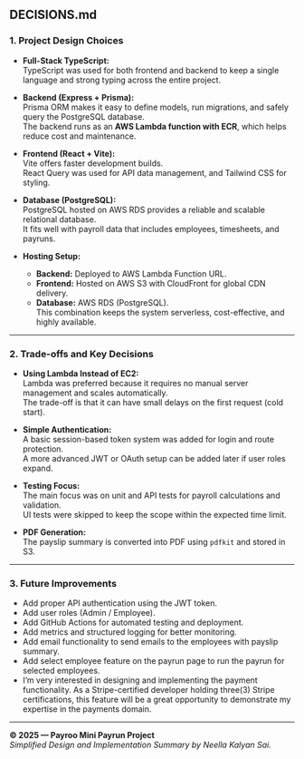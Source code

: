## DECISIONS.md

### 1. Project Design Choices

- **Full-Stack TypeScript:**  
  TypeScript was used for both frontend and backend to keep a single language and strong typing across the entire project.

- **Backend (Express + Prisma):**    
  Prisma ORM makes it easy to define models, run migrations, and safely query the PostgreSQL database.  
  The backend runs as an **AWS Lambda function with ECR**, which helps reduce cost and maintenance.

- **Frontend (React + Vite):**  
  Vite offers faster development builds.  
  React Query was used for API data management, and Tailwind CSS for styling.

- **Database (PostgreSQL):**  
  PostgreSQL hosted on AWS RDS provides a reliable and scalable relational database.  
  It fits well with payroll data that includes employees, timesheets, and payruns.

- **Hosting Setup:**  
  - **Backend:** Deployed to AWS Lambda Function URL.  
  - **Frontend:** Hosted on AWS S3 with CloudFront for global CDN delivery.  
  - **Database:** AWS RDS (PostgreSQL).  
  This combination keeps the system serverless, cost-effective, and highly available.

---

### 2. Trade-offs and Key Decisions

- **Using Lambda Instead of EC2:**  
  Lambda was preferred because it requires no manual server management and scales automatically.  
  The trade-off is that it can have small delays on the first request (cold start).

- **Simple Authentication:**  
  A basic session-based token system was added for login and route protection.  
  A more advanced JWT or OAuth setup can be added later if user roles expand.

- **Testing Focus:**  
  The main focus was on unit and API tests for payroll calculations and validation.  
  UI tests were skipped to keep the scope within the expected time limit.

- **PDF Generation:**  
 The payslip summary is converted into PDF using `pdfkit` and stored in S3.


---

### 3. Future Improvements

- Add proper API authentication using the JWT token.
- Add user roles (Admin / Employee).  
- Add GitHub Actions for automated testing and deployment.    
- Add metrics and structured logging for better monitoring.  
- Add email functionality to send emails to the employees with payslip summary.
- Add select employee feature on the payrun page to run the payrun for selected employees.  
- I’m very interested in designing and implementing the payment functionality. As a Stripe-certified developer holding three(3) Stripe certifications, this feature will be a great opportunity to demonstrate my expertise in the payments domain.

---

**© 2025 — Payroo Mini Payrun Project**  
*Simplified Design and Implementation Summary by Neella Kalyan Sai.*
